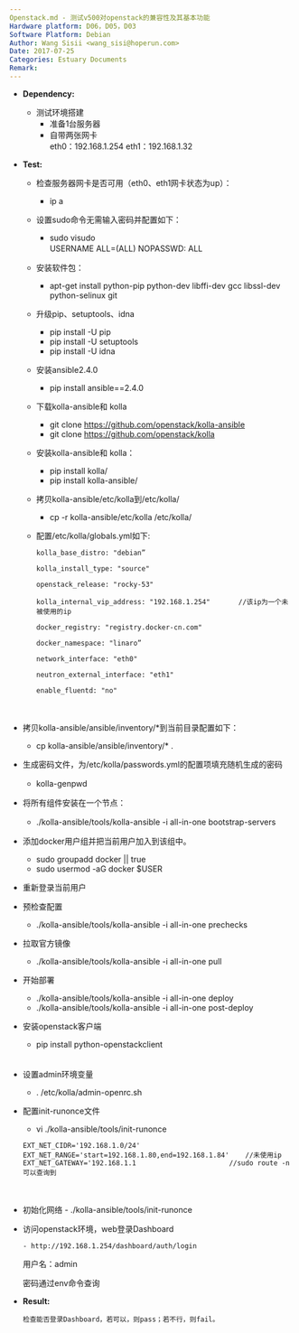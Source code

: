 ```yaml
---
Openstack.md - 测试v500对openstack的兼容性及其基本功能
Hardware platform: D06，D05，D03
Software Platform: Debian
Author: Wang Sisii <wang_sisi@hoperun.com>  
Date: 2017-07-25 
Categories: Estuary Documents  
Remark:
---
```


- **Dependency:**
    - 测试环境搭建
       	- 准备1台服务器
       	- 自带两张网卡  
           eth0：192.168.1.254
           eth1：192.168.1.32
         
- **Test:**
    - 检查服务器网卡是否可用（eth0、eth1网卡状态为up）：
         - ip a

    - 设置sudo命令无需输入密码并配置如下：
       	- sudo visudo  
           USERNAME ALL=(ALL) NOPASSWD: ALL
　　
    - 安装软件包：
         - apt-get install python-pip python-dev libffi-dev gcc libssl-dev python-selinux git
    
    - 升级pip、setuptools、idna
        - pip install -U pip
        - pip install -U setuptools
        - pip install -U idna
    
    - 安装ansible2.4.0
        - pip install ansible==2.4.0

    - 下载kolla-ansible和 kolla
         - git clone https://github.com/openstack/kolla-ansible
         - git clone https://github.com/openstack/kolla

    - 安装kolla-ansible和 kolla：
        - pip install kolla/
        - pip install kolla-ansible/

    - 拷贝kolla-ansible/etc/kolla到/etc/kolla/   
        - cp -r kolla-ansible/etc/kolla /etc/kolla/
        
    - 配置/etc/kolla/globals.yml如下:
        
          kolla_base_distro: "debian”

          kolla_install_type: "source"
 
          openstack_release: "rocky-53"
  
          kolla_internal_vip_address: "192.168.1.254"       //该ip为一个未被使用的ip
 
          docker_registry: "registry.docker-cn.com"

          docker_namespace: "linaro”

          network_interface: "eth0"
        
          neutron_external_interface: "eth1"

          enable_fluentd: "no"
　　
　　
   - 拷贝kolla-ansible/ansible/inventory/*到当前目录配置如下：
        - cp kolla-ansible/ansible/inventory/* .

   - 生成密码文件，为/etc/kolla/passwords.yml的配置项填充随机生成的密码
        - kolla-genpwd
　　
   - 将所有组件安装在一个节点：
        - ./kolla-ansible/tools/kolla-ansible -i all-in-one bootstrap-servers
　　
   - 添加docker用户组并把当前用户加入到该组中。
        - sudo groupadd docker || true
        - sudo usermod -aG docker $USER

   - 重新登录当前用户   
   
   - 预检查配置
        - ./kolla-ansible/tools/kolla-ansible -i all-in-one prechecks

   - 拉取官方镜像
        - ./kolla-ansible/tools/kolla-ansible -i all-in-one pull
   
   - 开始部署
        - ./kolla-ansible/tools/kolla-ansible -i all-in-one deploy
        - ./kolla-ansible/tools/kolla-ansible -i all-in-one post-deploy

   - 安装openstack客户端
        - pip install python-openstackclient  
　　
   - 设置admin环境变量
        - . /etc/kolla/admin-openrc.sh
    
   - 配置init-runonce文件
        - vi ./kolla-ansible/tools/init-runonce

         EXT_NET_CIDR='192.168.1.0/24'
         EXT_NET_RANGE='start=192.168.1.80,end=192.168.1.84'    //未使用ip
         EXT_NET_GATEWAY='192.168.1.1                       //sudo route -n可以查询到
　　
   - 初始化网络
         - ./kolla-ansible/tools/init-runonce
　　
   - 访问openstack环境，web登录Dashboard

         - http://192.168.1.254/dashboard/auth/login
	   
	   用户名：admin
	   
	   密码通过env命令查询
        
- **Result:**
          
	  检查能否登录Dashboard，若可以，则pass；若不行，则fail。
          
　　

    
